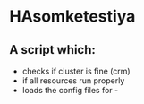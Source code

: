 # HAsomketestiya
## A script which: 
* checks if cluster is fine (crm)
* if all resources run properly
* loads the config files for
            - 
